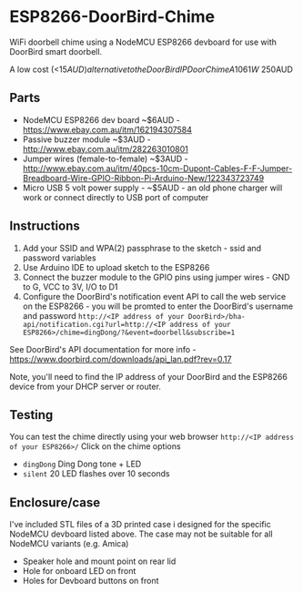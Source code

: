 # ESP8266-DoorBird-Chime
WiFi doorbell chime using a NodeMCU ESP8266 devboard for use with DoorBird smart doorbell.

A low cost (<$15AUD) alternative to the DoorBird IP Door Chime A1061W ~$250AUD

## Parts
* NodeMCU ESP8266 dev board ~$6AUD - https://www.ebay.com.au/itm/162194307584
* Passive buzzer module ~$3AUD - http://www.ebay.com.au/itm/282263010801
* Jumper wires (female-to-female) ~$3AUD - http://www.ebay.com.au/itm/40pcs-10cm-Dupont-Cables-F-F-Jumper-Breadboard-Wire-GPIO-Ribbon-Pi-Arduino-New/122343723749
* Micro USB 5 volt power supply - ~$5AUD - an old phone charger will work or connect directly to USB port of computer

## Instructions
1. Add your SSID and WPA(2) passphrase to the sketch - ssid and password variables
2. Use Arduino IDE to upload sketch to the ESP8266
3. Connect the buzzer module to the GPIO pins using jumper wires - GND to G, VCC to 3V, I/O to D1
4. Configure the DoorBird's notification event API to call the web service on the ESP8266 - you will be promted to enter the DoorBird's username and password
`http://<IP address of your DoorBird>/bha-api/notification.cgi?url=http://<IP address of your ESP8266>/chime=dingDong/?&event=doorbell&subscribe=1`

See DoorBird's API documentation for more info - https://www.doorbird.com/downloads/api_lan.pdf?rev=0.17

Note, you'll need to find the IP address of your DoorBird and the ESP8266 device from your DHCP server or router.

## Testing
You can test the chime directly using your web browser
`http://<IP address of your ESP8266>/`
Click on the chime options
* `dingDong` Ding Dong tone + LED
* `silent` 20 LED flashes over 10 seconds

## Enclosure/case
I've included STL files of a 3D printed case i designed for the specific NodeMCU devboard listed above. The case may not be suitable for all NodeMCU variants (e.g. Amica)
* Speaker hole and mount point on rear lid
* Hole for onboard LED on front
* Holes for Devboard buttons on front
